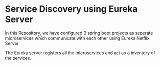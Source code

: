 # Service Discovery using Eureka Server

In this Repository, we have configured 3 spring boot projects as seperate microservices which communicate with each other using Eureka Netflix Server

The Eureka server registers all the microservices and act as a inventory of the services.

